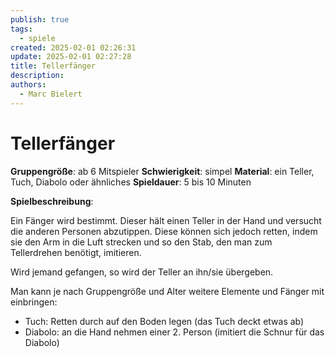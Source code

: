 ```yaml
---
publish: true
tags:
  - spiele
created: 2025-02-01 02:26:31
update: 2025-02-01 02:27:28
title: Tellerfänger
description: 
authors:
  - Marc Bielert
---
```


# Tellerfänger

**Gruppengröße**: ab 6 Mitspieler
**Schwierigkeit**: simpel
**Material**: ein Teller, Tuch, Diabolo oder ähnliches
**Spieldauer**: 5 bis 10 Minuten

**Spielbeschreibung**:

Ein Fänger wird bestimmt. Dieser hält einen Teller in der Hand und versucht die anderen Personen abzutippen. Diese können sich jedoch retten, indem sie den Arm in die Luft strecken und so den Stab, den man zum Tellerdrehen benötigt, imitieren.

Wird jemand gefangen, so wird der Teller an ihn/sie übergeben.

Man kann je nach Gruppengröße und Alter weitere Elemente und Fänger mit einbringen:

- Tuch: Retten durch auf den Boden legen (das Tuch deckt etwas ab)
- Diabolo: an die Hand nehmen einer 2. Person (imitiert die Schnur für das Diabolo)
